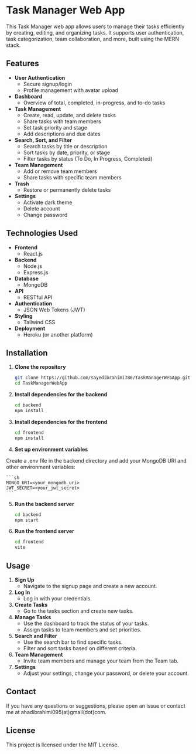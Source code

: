 # Task Manager Web App

This Task Manager web app allows users to manage their tasks efficiently by creating, editing, and organizing tasks. It supports user authentication, task categorization, team collaboration, and more, built using the MERN stack.

## Features

- **User Authentication**
  - Secure signup/login
  - Profile management with avatar upload
- **Dashboard**
  - Overview of total, completed, in-progress, and to-do tasks
- **Task Management**
  - Create, read, update, and delete tasks
  - Share tasks with team members
  - Set task priority and stage
  - Add descriptions and due dates
- **Search, Sort, and Filter**
  - Search tasks by title or description
  - Sort tasks by date, priority, or stage
  - Filter tasks by status (To Do, In Progress, Completed)
- **Team Management**
  - Add or remove team members
  - Share tasks with specific team members
- **Trash**
  - Restore or permanently delete tasks
- **Settings**
  - Activate dark theme
  - Delete account
  - Change password

## Technologies Used

- **Frontend**
  - React.js
- **Backend**
  - Node.js
  - Express.js
- **Database**
  - MongoDB
- **API**
  - RESTful API
- **Authentication**
  - JSON Web Tokens (JWT)
- **Styling**
  - Tailwind CSS
- **Deployment**
  - Heroku (or another platform)

## Installation

1. **Clone the repository**

   ```sh
   git clone https://github.com/sayedibrahimi786/TaskManagerWebApp.git
   cd TaskManagerWebApp
   ```
   
2. **Install dependencies for the backend**

    ```sh
    cd backend
    npm install
   ```
3. **Install dependencies for the frontend**
    ```sh
    cd frontend
    npm install
    ```
4. **Set up environment variables**

Create a .env file in the backend directory and add your MongoDB URI and other environment variables:
    
    ```sh
    MONGO_URI=<your_mongodb_uri>
    JWT_SECRET=<your_jwt_secret>
    ```

5. **Run the backend server**
    ```sh
    cd backend
    npm start
    ```
6. **Run the frontend server**
    ```sh
    cd frontend
    vite
    ```
## Usage

1.  **Sign Up**
    -   Navigate to the signup page and create a new account.
2.  **Log In**
    -   Log in with your credentials.
3.  **Create Tasks**
    -   Go to the tasks section and create new tasks.
4.  **Manage Tasks**
    -   Use the dashboard to track the status of your tasks.
    -   Assign tasks to team members and set priorities.
5.  **Search and Filter**
    -   Use the search bar to find specific tasks.
    -   Filter and sort tasks based on different criteria.
6.  **Team Management**
    -   Invite team members and manage your team from the Team tab.
7.  **Settings**
    -   Adjust your settings, change your password, or delete your account.

## Contact

If you have any questions or suggestions, please open an issue or contact me at ahadibrahimi095(at)gmail(dot)com.

## License

This project is licensed under the MIT License.
